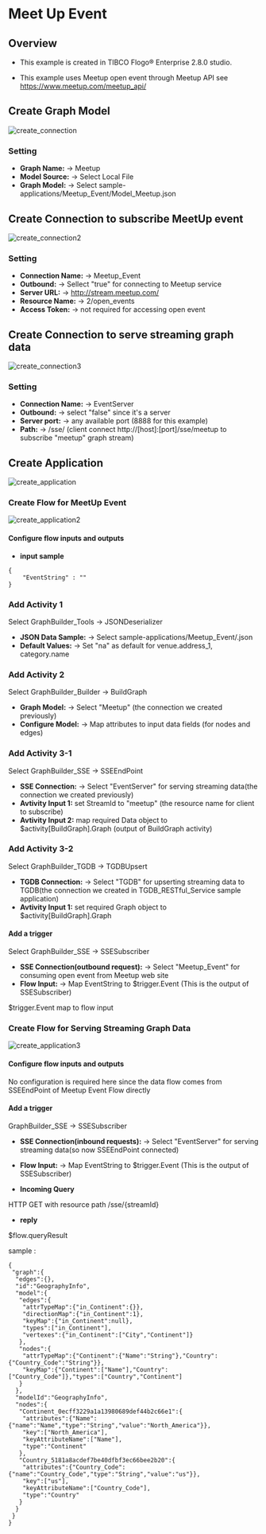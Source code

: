 # Meet Up Event

## Overview

- This example is created in TIBCO Flogo® Enterprise 2.8.0 studio. 

- This example uses Meetup open event through Meetup API see https://www.meetup.com/meetup_api/

## Create Graph Model

![create_connection](create_connection.png)
### Setting
- **Graph Name:** -> Meetup
- **Model Source:** -> Select Local File
- **Graph Model:** -> Select sample-applications/Meetup_Event/Model_Meetup.json

## Create Connection to subscribe MeetUp event 

![create_connection2](create_connection2.png)
### Setting
- **Connection Name:** -> Meetup_Event
- **Outbound:** -> Sellect "true" for connecting to Meetup service
- **Server URL:** -> http://stream.meetup.com/
- **Resource Name:** -> 2/open_events
- **Access Token:** -> not required for accessing open event

## Create Connection to serve streaming graph data

![create_connection3](create_connection3.png)
### Setting
- **Connection Name:** -> EventServer
- **Outbound:** -> select "false" since it's a server
- **Server port:** -> any available port (8888 for this example)
- **Path:** -> /sse/ (client connect http://[host]:[port]/sse/meetup to subscribe "meetup" graph stream)

## Create Application

![create_application](create_application.png)

### Create Flow for MeetUp Event 

![create_application2](create_application2.png)

#### Configure flow inputs and outputs

- **input sample** 
```
{
    "EventString" : ""
}
```
### Add Activity 1
Select GraphBuilder_Tools -> JSONDeserializer
- **JSON Data Sample:** -> Select sample-applications/Meetup_Event/.json
- **Default Values:** -> Set "na" as default for venue.address_1, category.name

### Add Activity 2
Select GraphBuilder_Builder -> BuildGraph
- **Graph Model:** -> Select "Meetup" (the connection we created previously)
- **Configure Model:** -> Map attributes to input data fields (for nodes and edges) 

### Add Activity 3-1
Select GraphBuilder_SSE -> SSEEndPoint
- **SSE Connection:** -> Select "EventServer" for serving streaming data(the connection we created previously)
- **Avtivity Input 1:** set StreamId to "meetup" (the resource name for client to subscribe)
- **Avtivity Input 2:** map required Data object to $activity[BuildGraph].Graph (output of BuildGraph activity)

### Add Activity 3-2
Select GraphBuilder_TGDB -> TGDBUpsert
- **TGDB Connection:** -> Select "TGDB" for upserting streaming data to TGDB(the connection we created in TGDB_RESTful_Service sample application)
- **Avtivity Input 1:** set required Graph object to $activity[BuildGraph].Graph

#### Add a trigger 
Select GraphBuilder_SSE -> SSESubscriber
- **SSE Connection(outbound request):** -> Select "Meetup_Event" for consuming open event from Meetup web site
- **Flow Input:** -> Map EventString to $trigger.Event (This is the output of SSESubscriber)

$trigger.Event map to flow input

### Create Flow for Serving Streaming Graph Data 

![create_application3](create_application3.png)

#### Configure flow inputs and outputs

No configuration is required here since the data flow comes from SSEEndPoint of Meetup Event Flow directly

#### Add a trigger 
 GraphBuilder_SSE -> SSESubscriber
- **SSE Connection(inbound requests):** -> Select "EventServer" for serving streaming data(so now SSEEndPoint connected)
- **Flow Input:** -> Map EventString to $trigger.Event (This is the output of SSESubscriber)

- **Incoming Query**

HTTP GET with resource path /sse/{streamId}

- **reply**

$flow.queryResult

sample : 
```
{
 "graph":{
  "edges":{},
  "id":"GeographyInfo",
  "model":{
   "edges":{
    "attrTypeMap":{"in_Continent":{}},
    "directionMap":{"in_Continent":1},
    "keyMap":{"in_Continent":null},
    "types":["in_Continent"],
    "vertexes":{"in_Continent":["City","Continent"]}
   },
   "nodes":{
    "attrTypeMap":{"Continent":{"Name":"String"},"Country":{"Country_Code":"String"}},
    "keyMap":{"Continent":["Name"],"Country":["Country_Code"]},"types":["Country","Continent"]
   }
  },
  "modelId":"GeographyInfo",
  "nodes":{
   "Continent_0ecff3229a1a13980689def44b2c66e1":{
    "attributes":{"Name":{"name":"Name","type":"String","value":"North_America"}},
    "key":["North_America"],
    "keyAttributeName":["Name"],
    "type":"Continent"
   },
   "Country_5181a8acdef7be40dfbf3ec66bee2b20":{
    "attributes":{"Country_Code":{"name":"Country_Code","type":"String","value":"us"}},
    "key":["us"],
    "keyAttributeName":["Country_Code"],
    "type":"Country"
   }
  }
 }
}
```
